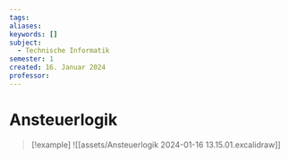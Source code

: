 ```yaml
---
tags: 
aliases: 
keywords: []
subject:
  - Technische Informatik
semester: 1
created: 16. Januar 2024
professor:
---
```

 

# Ansteuerlogik

> [!example]
> ![[assets/Ansteuerlogik 2024-01-16 13.15.01.excalidraw]]